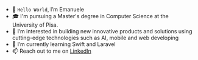 - 👋 `Hello World`, I’m Emanuele
- 🎓 I'm pursuing a Master's degree in Computer Science at the University of Pisa.
- 👀 I’m interested in building new innovative products and solutions using cutting-edge technologies such as AI, mobile and web developing
- 🌱 I’m currently learning Swift and Laravel
- 📫 Reach out to me on [LinkedIn](https://www.linkedin.com/in/buonaccorsi/)

<!---
Emahhh/Emahhh is a ✨ special ✨ repository because its `README.md` (this file) appears on your GitHub profile.
You can click the Preview link to take a look at your changes.
--->
